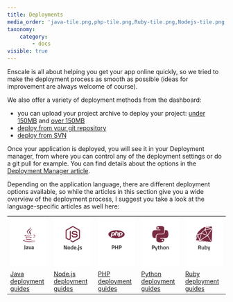 ```yaml
---
title: Deployments
media_order: 'java-tile.png,php-tile.png,Ruby-tile.png,Nodejs-tile.png,Python-tile.png'
taxonomy:
    category:
        - docs
visible: true
---
```


Enscale is all about helping you get your app online quickly, so we tried to make the deployment process as smooth as possible (ideas for improvement are always welcome of course). 

We also offer a variety of deployment methods from the dashboard: 
- you can upload your project archive to deploy your project: [under 150MB](/getting-started/deployments/deploy-from-archive) and [over 150MB](/getting-started/deployments/deploying-archives-150mb)
- [deploy from your git repository](/getting-started/deployments/git) 
- [deploy from SVN](/getting-started/deployments/svn)

Once your application is deployed, you will see it in your Deployment manager, from where you can control any of the deployment settings or do a git pull for example. You can find details about the options in the [Deployment Manager article](/getting-started/deployments/deployment-manager).

Depending on the application language, there are different deployment options available, so while the articles in this section give you a wide overview of the deployment process, I suggest you take a look at the language-specific articles as well here:

| | | | | |
|---|---|---|---|---|
|![](java-tile.png)|![](Nodejs-tile.png)|![](php-tile.png)|![](Python-tile.png)|![](Ruby-tile.png)|
|[Java deployment guides](/java/deployment-guides)|[Node.js deployment guides](/nodejs/deployment-guides)|[PHP deployment guides](/php/deployment%20guides)|[Python deployment guides](/python/deployment-guides)|[Ruby deployment guides](/ruby/deployment-guides)|
